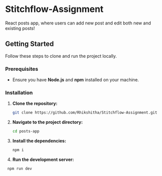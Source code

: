 # Stitchflow-Assignment

React posts app, where users can add new post and edit both new and existing posts!

## Getting Started

Follow these steps to clone and run the project locally.

### Prerequisites

- Ensure you have **Node.js** and **npm** installed on your machine.

### Installation

1. **Clone the repository:**

   ```bash
   git clone https://github.com/Rhikshitha/Stitchflow-Assignment.git
2. **Navigate to the project directory:**
   ```bash
   cd posts-app
3. **Install the dependencies:**
   ```bash
   npm i
4. **Run the development server:**
  ```bash
   npm run dev
